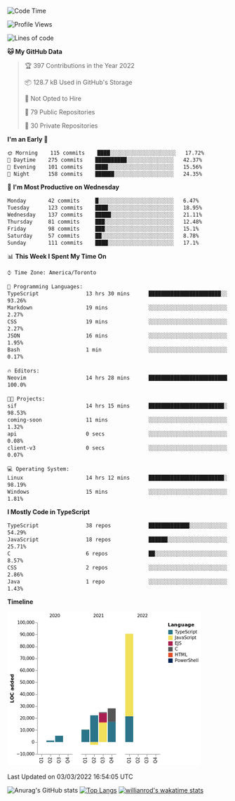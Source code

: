 <!--START_SECTION:waka-->
![Code Time](http://img.shields.io/badge/Code%20Time-171%20hrs%2014%20mins-blue)

![Profile Views](http://img.shields.io/badge/Profile%20Views-23-blue)

![Lines of code](https://img.shields.io/badge/From%20Hello%20World%20I%27ve%20Written-181%20Thousand%20lines%20of%20code-blue)

**🐱 My GitHub Data** 

> 🏆 397 Contributions in the Year 2022
 > 
> 📦 128.7 kB Used in GitHub's Storage 
 > 
> 🚫 Not Opted to Hire
 > 
> 📜 79 Public Repositories 
 > 
> 🔑 30 Private Repositories  
 > 
**I'm an Early 🐤** 

```text
🌞 Morning    115 commits    ████░░░░░░░░░░░░░░░░░░░░░   17.72% 
🌆 Daytime    275 commits    ██████████░░░░░░░░░░░░░░░   42.37% 
🌃 Evening    101 commits    ████░░░░░░░░░░░░░░░░░░░░░   15.56% 
🌙 Night      158 commits    ██████░░░░░░░░░░░░░░░░░░░   24.35%

```
📅 **I'm Most Productive on Wednesday** 

```text
Monday       42 commits     █░░░░░░░░░░░░░░░░░░░░░░░░   6.47% 
Tuesday      123 commits    ████░░░░░░░░░░░░░░░░░░░░░   18.95% 
Wednesday    137 commits    █████░░░░░░░░░░░░░░░░░░░░   21.11% 
Thursday     81 commits     ███░░░░░░░░░░░░░░░░░░░░░░   12.48% 
Friday       98 commits     ███░░░░░░░░░░░░░░░░░░░░░░   15.1% 
Saturday     57 commits     ██░░░░░░░░░░░░░░░░░░░░░░░   8.78% 
Sunday       111 commits    ████░░░░░░░░░░░░░░░░░░░░░   17.1%

```


📊 **This Week I Spent My Time On** 

```text
⌚︎ Time Zone: America/Toronto

💬 Programming Languages: 
TypeScript               13 hrs 30 mins      ███████████████████████░░   93.26% 
Markdown                 19 mins             ░░░░░░░░░░░░░░░░░░░░░░░░░   2.27% 
CSS                      19 mins             ░░░░░░░░░░░░░░░░░░░░░░░░░   2.27% 
JSON                     16 mins             ░░░░░░░░░░░░░░░░░░░░░░░░░   1.95% 
Bash                     1 min               ░░░░░░░░░░░░░░░░░░░░░░░░░   0.17%

🔥 Editors: 
Neovim                   14 hrs 28 mins      █████████████████████████   100.0%

🐱‍💻 Projects: 
sif                      14 hrs 15 mins      ████████████████████████░   98.53% 
coming-soon              11 mins             ░░░░░░░░░░░░░░░░░░░░░░░░░   1.32% 
api                      0 secs              ░░░░░░░░░░░░░░░░░░░░░░░░░   0.08% 
client-v3                0 secs              ░░░░░░░░░░░░░░░░░░░░░░░░░   0.07%

💻 Operating System: 
Linux                    14 hrs 12 mins      ████████████████████████░   98.19% 
Windows                  15 mins             ░░░░░░░░░░░░░░░░░░░░░░░░░   1.81%

```

**I Mostly Code in TypeScript** 

```text
TypeScript               38 repos            █████████████░░░░░░░░░░░░   54.29% 
JavaScript               18 repos            ██████░░░░░░░░░░░░░░░░░░░   25.71% 
C                        6 repos             ██░░░░░░░░░░░░░░░░░░░░░░░   8.57% 
CSS                      2 repos             ░░░░░░░░░░░░░░░░░░░░░░░░░   2.86% 
Java                     1 repo              ░░░░░░░░░░░░░░░░░░░░░░░░░   1.43%

```


**Timeline**

![Chart not found](https://raw.githubusercontent.com/wise-introvert/wise-introvert/master/charts/bar_graph.png) 


 Last Updated on 03/03/2022 16:54:05 UTC
<!--END_SECTION:waka-->

![Anurag's GitHub stats](https://github-readme-stats.vercel.app/api?username=wise-introvert&count_private=true&show_icons=true)
[![Top Langs](https://github-readme-stats.vercel.app/api/top-langs/?username=wise-introvert&langs_count=10)](https://github.com/anuraghazra/github-readme-stats)
[![willianrod's wakatime stats](https://github-readme-stats.vercel.app/api/wakatime?username=wiseintrovert)](https://github.com/anuraghazra/github-readme-stats)
